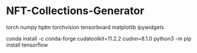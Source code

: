 # NFT-Collections-Generator

torch
numpy
tqdm
torchvision
tensorboard
matplotlib
ipywidgets





conda install -c conda-forge cudatoolkit=11.2.2 cudnn=8.1.0
python3 -m pip install tensorflow